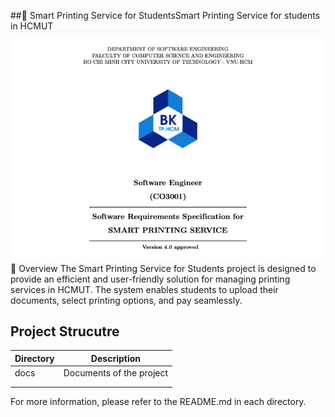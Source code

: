 ##🌟 Smart Printing Service for StudentsSmart Printing Service for students in HCMUT
![Alt text](intro2.png)
📖 Overview
The Smart Printing Service for Students project is designed to provide an efficient and user-friendly solution for managing printing services in HCMUT. The system enables students to upload their documents, select printing options, and pay seamlessly.

## Project Strucutre

| Directory            | Description                               |
| -------------------- | ----------------------------------------- |
|      docs     |                Documents of the project                          |
|      |                                           |
| |                                           |

For more information, please refer to the README.md in each directory.
